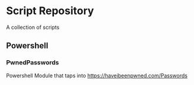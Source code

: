 # Script Repository

A collection of scripts

## Powershell

### PwnedPasswords
Powershell Module that taps into https://haveibeenpwned.com/Passwords